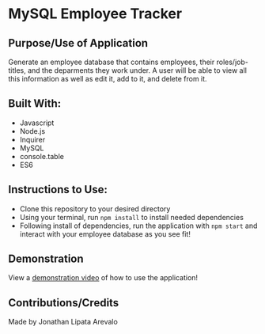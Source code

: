 # MySQL Employee Tracker 

## Purpose/Use of Application
Generate an employee database that contains employees, their roles/job-titles, and the deparments they work under. A user will be able to view all this information as well as edit it, add to it, and delete from it.

## Built With:
* Javascript
* Node.js
* Inquirer
* MySQL
* console.table
* ES6

## Instructions to Use:
* Clone this repository to your desired directory
* Using your terminal, run `npm install` to install needed dependencies
* Following install of dependencies, run the application with `npm start` and interact with your employee database as you see fit!

## Demonstration

View a [demonstration video]() of how to use the application!

## Contributions/Credits
Made by Jonathan Lipata Arevalo